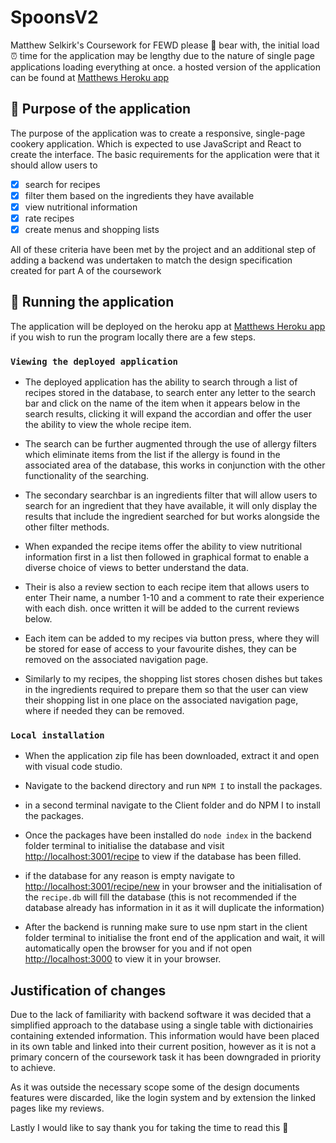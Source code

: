# SpoonsV2
Matthew Selkirk's Coursework for FEWD
please 🐻 bear with, the initial load ⏰ time for the application may be lengthy due to the nature of single page applications loading everything at once. a hosted version of the application can be found at [Matthews Heroku app](https://spoonsv3.herokuapp.com/)

## 🧬 Purpose of the application
The purpose of the application was to create a responsive, single-page cookery application. Which is
expected to use JavaScript and React to create the interface.
The basic requirements for the application were that it should allow users to

- [x] search for recipes
- [x] filter them based on the ingredients they have available
- [x] view nutritional information
- [x] rate recipes
- [x] create menus and shopping lists

All of these criteria have been met by the project and an additional step of adding a backend was undertaken to match the design specification created for part A of the coursework

## 🚀 Running the application
The application will be deployed on the heroku app at [Matthews Heroku app](https://spoonsv3.herokuapp.com/) if you wish to run the program locally there are a few steps.

### `Viewing the deployed application`
* The deployed application has the ability to search through a list of recipes stored in the database, to search enter any letter to the search bar and click on the name of the item when it appears below in the search results, clicking it will expand the accordian and offer the user the ability to view the whole recipe item.

* The search can be further augmented through the use of allergy filters which eliminate items from the list if the allergy is found in the associated area of the database, this works in conjunction with the other functionality of the searching.

* The secondary searchbar is an ingredients filter that will allow users to search for an ingredient that they have available, it will only display the results that include the ingredient searched for but works alongside the other filter methods.

* When expanded the recipe items offer the ability to view nutritional information first in a list then followed in graphical format to enable a diverse choice of views to better understand the data.

* Their is also a review section to each recipe item that allows users to enter Their name, a number 1-10 and a comment to rate their experience with each dish. once written it will be added to the current reviews below.

* Each item can be added to my recipes via button press, where they will be stored for ease of access to your favourite dishes, they can be removed on the associated navigation page.

* Similarly to my recipes, the shopping list stores chosen dishes but takes in the ingredients required to prepare them so that the user can view their shopping list in one place on the associated navigation page, where if needed they can be removed.

### `Local installation` 
- When the application zip file has been downloaded, extract it and open with visual code studio.

- Navigate to the backend directory and run `NPM I` to install the packages.

- in a second terminal navigate to the Client folder and do NPM I to install the packages.

- Once the packages have been installed do `node index` in the backend folder terminal to initialise the database and visit [http://localhost:3001/recipe](http://localhost:3000/recipe) to view if the database has been filled.

- if the database for any reason is empty navigate to [http://localhost:3001/recipe/new](http://localhost:3000/recipe/new) in your browser and the initialisation of the `recipe.db` will fill the database (this is not recommended if the database already has information in it as it will duplicate the information)

- After the backend is running make sure to use npm start in the client folder terminal to initialise the front end of the application and wait, it will automatically open the browser for you and if not open [http://localhost:3000](http://localhost:3000) to view it in your browser.

## Justification of changes

Due to the lack of familiarity with backend software it was decided that a simplified approach to the database using a single table with dictionairies containing extended information. This information would have been placed in its own table and linked into their current position, however as it is not a primary concern of the coursework task it has been downgraded in priority to achieve.

As it was outside the necessary scope some of the design documents features were discarded, like the login system and by extension the linked pages like my reviews.

Lastly I would like to say thank you for taking the time to read this 🥂